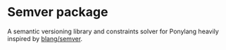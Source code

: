 # Semver package

A semantic versioning library and constraints solver for Ponylang heavily inspired by [blang/semver](https://github.com/blang/semver).
